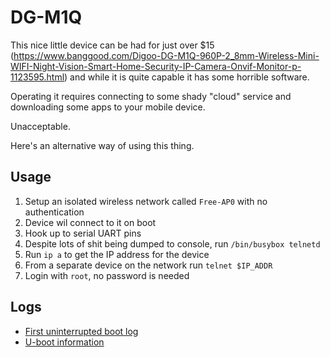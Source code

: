# DG-M1Q

This nice little device can be had for just over $15 (https://www.banggood.com/Digoo-DG-M1Q-960P-2_8mm-Wireless-Mini-WIFI-Night-Vision-Smart-Home-Security-IP-Camera-Onvif-Monitor-p-1123595.html) and while it is quite capable it has some horrible software.

Operating it requires connecting to some shady "cloud" service and downloading some apps to your mobile device.

Unacceptable.

Here's an alternative way of using this thing.

## Usage

1. Setup an isolated wireless network called `Free-AP0` with no authentication
2. Device wil connect to it on boot
3. Hook up to serial UART pins
4. Despite lots of shit being dumped to console, run `/bin/busybox telnetd`
5. Run `ip a` to get the IP address for the device
6. From a separate device on the network run `telnet $IP_ADDR`
7. Login with `root`, no password is needed

## Logs

 - [First uninterrupted boot log](unbox.log)
 - [U-boot information](uboot.log)


